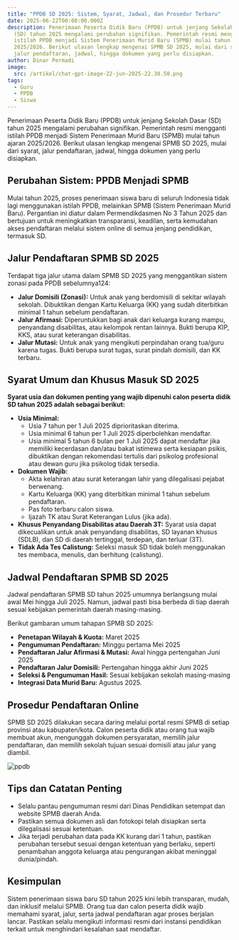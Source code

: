 ```yaml
---
title: "PPDB SD 2025: Sistem, Syarat, Jadwal, dan Prosedur Terbaru"
date: 2025-06-22T00:00:00.000Z
description: Penerimaan Peserta Didik Baru (PPDB) untuk jenjang Sekolah Dasar
  (SD) tahun 2025 mengalami perubahan signifikan. Pemerintah resmi mengganti
  istilah PPDB menjadi Sistem Penerimaan Murid Baru (SPMB) mulai tahun ajaran
  2025/2026. Berikut ulasan lengkap mengenai SPMB SD 2025, mulai dari syarat,
  jalur pendaftaran, jadwal, hingga dokumen yang perlu disiapkan.
author: Dinar Permadi
image:
  src: /artikel/chat-gpt-image-22-jun-2025-22.30.50.png
tags:
  - Guru
  - PPDB
  - Siswa
---
```


Penerimaan Peserta Didik Baru (PPDB) untuk jenjang Sekolah Dasar (SD) tahun 2025 mengalami perubahan signifikan. Pemerintah resmi mengganti istilah PPDB menjadi Sistem Penerimaan Murid Baru (SPMB) mulai tahun ajaran 2025/2026. Berikut ulasan lengkap mengenai SPMB SD 2025, mulai dari syarat, jalur pendaftaran, jadwal, hingga dokumen yang perlu disiapkan.

## **Perubahan Sistem: PPDB Menjadi SPMB**

Mulai tahun 2025, proses penerimaan siswa baru di seluruh Indonesia tidak lagi menggunakan istilah PPDB, melainkan SPMB (Sistem Penerimaan Murid Baru). Pergantian ini diatur dalam Permendikdasmen No 3 Tahun 2025 dan bertujuan untuk meningkatkan transparansi, keadilan, serta kemudahan akses pendaftaran melalui sistem online di semua jenjang pendidikan, termasuk SD.

## **Jalur Pendaftaran SPMB SD 2025**

Terdapat tiga jalur utama dalam SPMB SD 2025 yang menggantikan sistem zonasi pada PPDB sebelumnya124:

- **Jalur Domisili (Zonasi):** Untuk anak yang berdomisili di sekitar wilayah sekolah. Dibuktikan dengan Kartu Keluarga (KK) yang sudah diterbitkan minimal 1 tahun sebelum pendaftaran.
- **Jalur Afirmasi:** Diperuntukkan bagi anak dari keluarga kurang mampu, penyandang disabilitas, atau kelompok rentan lainnya. Bukti berupa KIP, KKS, atau surat keterangan disabilitas.
- **Jalur Mutasi:** Untuk anak yang mengikuti perpindahan orang tua/guru karena tugas. Bukti berupa surat tugas, surat pindah domisili, dan KK terbaru.

## **Syarat Umum dan Khusus Masuk SD 2025**

**Syarat usia dan dokumen penting yang wajib dipenuhi calon peserta didik SD tahun 2025 adalah sebagai berikut:**

- **Usia Minimal:**
  - Usia 7 tahun per 1 Juli 2025 diprioritaskan diterima.
  - Usia minimal 6 tahun per 1 Juli 2025 diperbolehkan mendaftar.
  - Usia minimal 5 tahun 6 bulan per 1 Juli 2025 dapat mendaftar jika memiliki kecerdasan dan/atau bakat istimewa serta kesiapan psikis, dibuktikan dengan rekomendasi tertulis dari psikolog profesional atau dewan guru jika psikolog tidak tersedia.
- **Dokumen Wajib:**
  - Akta kelahiran atau surat keterangan lahir yang dilegalisasi pejabat berwenang.
  - Kartu Keluarga (KK) yang diterbitkan minimal 1 tahun sebelum pendaftaran.
  - Pas foto terbaru calon siswa.
  - Ijazah TK atau Surat Keterangan Lulus (jika ada).
- **Khusus Penyandang Disabilitas atau Daerah 3T:** Syarat usia dapat dikecualikan untuk anak penyandang disabilitas, SD layanan khusus (SDLB), dan SD di daerah tertinggal, terdepan, dan terluar (3T).
- **Tidak Ada Tes Calistung:** Seleksi masuk SD tidak boleh menggunakan tes membaca, menulis, dan berhitung (calistung).

## **Jadwal Pendaftaran SPMB SD 2025**

Jadwal pendaftaran SPMB SD tahun 2025 umumnya berlangsung mulai awal Mei hingga Juli 2025. Namun, jadwal pasti bisa berbeda di tiap daerah sesuai kebijakan pemerintah daerah masing-masing.

Berikut gambaran umum tahapan SPMB SD 2025:

- **Penetapan Wilayah & Kuota:** Maret 2025
- **Pengumuman Pendaftaran:** Minggu pertama Mei 2025
- **Pendaftaran Jalur Afirmasi & Mutasi:** Awal hingga pertengahan Juni 2025
- **Pendaftaran Jalur Domisili:** Pertengahan hingga akhir Juni 2025
- **Seleksi & Pengumuman Hasil:** Sesuai kebijakan sekolah masing-masing
- **Integrasi Data Murid Baru:** Agustus 2025.

## **Prosedur Pendaftaran Online**

SPMB SD 2025 dilakukan secara daring melalui portal resmi SPMB di setiap provinsi atau kabupaten/kota. Calon peserta didik atau orang tua wajib membuat akun, mengunggah dokumen persyaratan, memilih jalur pendaftaran, dan memilih sekolah tujuan sesuai domisili atau jalur yang diambil.

![ppdb](/artikel/ppdb.png)

## **Tips dan Catatan Penting**

- Selalu pantau pengumuman resmi dari Dinas Pendidikan setempat dan website SPMB daerah Anda.
- Pastikan semua dokumen asli dan fotokopi telah disiapkan serta dilegalisasi sesuai ketentuan.
- Jika terjadi perubahan data pada KK kurang dari 1 tahun, pastikan perubahan tersebut sesuai dengan ketentuan yang berlaku, seperti penambahan anggota keluarga atau pengurangan akibat meninggal dunia/pindah.

## **Kesimpulan**

Sistem penerimaan siswa baru SD tahun 2025 kini lebih transparan, mudah, dan inklusif melalui SPMB. Orang tua dan calon peserta didik wajib memahami syarat, jalur, serta jadwal pendaftaran agar proses berjalan lancar. Pastikan selalu mengikuti informasi resmi dari instansi pendidikan terkait untuk menghindari kesalahan saat mendaftar.
